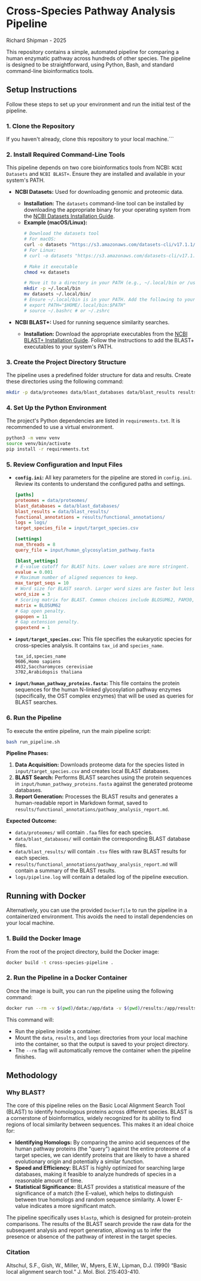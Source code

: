 # Cross-Species Pathway Analysis Pipeline

Richard Shipman - 2025

This repository contains a simple, automated pipeline for comparing a human enzymatic pathway across hundreds of other species. The pipeline is designed to be straightforward, using Python, Bash, and standard command-line bioinformatics tools.

## Setup Instructions

Follow these steps to set up your environment and run the initial test of the pipeline.

### 1. Clone the Repository

If you haven't already, clone this repository to your local machine.```

### 2. Install Required Command-Line Tools

This pipeline depends on two core bioinformatics tools from NCBI: `NCBI Datasets` and `NCBI BLAST+`. Ensure they are installed and available in your system's PATH.

*   **NCBI Datasets:** Used for downloading genomic and proteomic data.
    *   **Installation:** The `datasets` command-line tool can be installed by downloading the appropriate binary for your operating system from the [NCBI Datasets Installation Guide](https://www.ncbi.nlm.nih.gov/datasets/docs/v2/download-and-install/).
    *   **Example (macOS/Linux):**
        ```bash
        # Download the datasets tool
        # For macOS:
        curl -o datasets "https://s3.amazonaws.com/datasets-cli/v17.1.1/mac/datasets"
        # For Linux:
        # curl -o datasets "https://s3.amazonaws.com/datasets-cli/v17.1.1/linux-amd64/datasets"

        # Make it executable
        chmod +x datasets

        # Move it to a directory in your PATH (e.g., ~/.local/bin or /usr/local/bin)
        mkdir -p ~/.local/bin
        mv datasets ~/.local/bin/
        # Ensure ~/.local/bin is in your PATH. Add the following to your shell's rc file (e.g., ~/.bashrc, ~/.zshrc):
        # export PATH="$HOME/.local/bin:$PATH"
        # source ~/.bashrc # or ~/.zshrc
        ```

*   **NCBI BLAST+:** Used for running sequence similarity searches.
    *   **Installation:** Download the appropriate executables from the [NCBI BLAST+ Installation Guide](https://www.ncbi.nlm.nih.gov/books/NBK279690/). Follow the instructions to add the BLAST+ executables to your system's PATH.

### 3. Create the Project Directory Structure

The pipeline uses a predefined folder structure for data and results. Create these directories using the following command:

```bash
mkdir -p data/proteomes data/blast_databases data/blast_results results/functional_annotations results/pathway_wikipedia logs
```

### 4. Set Up the Python Environment

The project's Python dependencies are listed in `requirements.txt`. It is recommended to use a virtual environment.

```bash
python3 -m venv venv
source venv/bin/activate
pip install -r requirements.txt
```

### 5. Review Configuration and Input Files

*   **`config.ini`:** All key parameters for the pipeline are stored in `config.ini`. Review its contents to understand the configured paths and settings.

    ```ini
    [paths]
    proteomes = data/proteomes/
    blast_databases = data/blast_databases/
    blast_results = data/blast_results/
    functional_annotations = results/functional_annotations/
    logs = logs/
    target_species_file = input/target_species.csv

    [settings]
    num_threads = 8
    query_file = input/human_glycosylation_pathway.fasta

    [blast_settings]
    # E-value cutoff for BLAST hits. Lower values are more stringent.
    evalue = 0.001
    # Maximum number of aligned sequences to keep.
    max_target_seqs = 10
    # Word size for BLAST search. Larger word sizes are faster but less sensitive.
    word_size = 3
    # Scoring matrix for BLAST. Common choices include BLOSUM62, PAM30, etc.
    matrix = BLOSUM62
    # Gap open penalty.
    gapopen = 11
    # Gap extension penalty.
    gapextend = 1
    ```

*   **`input/target_species.csv`:** This file specifies the eukaryotic species for cross-species analysis. It contains `tax_id` and `species_name`.

    ```csv
    tax_id,species_name
    9606,Homo sapiens
    4932,Saccharomyces cerevisiae
    3702,Arabidopsis thaliana
    ```

*   **`input/human_pathway_proteins.fasta`:** This file contains the protein sequences for the human N-linked glycosylation pathway enzymes (specifically, the OST complex enzymes) that will be used as queries for BLAST searches.

### 6. Run the Pipeline

To execute the entire pipeline, run the main pipeline script:

```bash
bash run_pipeline.sh
```

**Pipeline Phases:**

1.  **Data Acquisition:** Downloads proteome data for the species listed in `input/target_species.csv` and creates local BLAST databases.
2.  **BLAST Search:** Performs BLAST searches using the protein sequences in `input/human_pathway_proteins.fasta` against the generated proteome databases.
3.  **Report Generation:** Processes the BLAST results and generates a human-readable report in Markdown format, saved to `results/functional_annotations/pathway_analysis_report.md`.

**Expected Outcome:**

*   `data/proteomes/` will contain `.faa` files for each species.
*   `data/blast_databases/` will contain the corresponding BLAST database files.
*   `data/blast_results/` will contain `.tsv` files with raw BLAST results for each species.
*   `results/functional_annotations/pathway_analysis_report.md` will contain a summary of the BLAST results.
*   `logs/pipeline.log` will contain a detailed log of the pipeline execution.

## Running with Docker

Alternatively, you can use the provided `Dockerfile` to run the pipeline in a containerized environment. This avoids the need to install dependencies on your local machine.

### 1. Build the Docker Image

From the root of the project directory, build the Docker image:

```bash
docker build -t cross-species-pipeline .
```

### 2. Run the Pipeline in a Docker Container

Once the image is built, you can run the pipeline using the following command:

```bash
docker run --rm -v $(pwd)/data:/app/data -v $(pwd)/results:/app/results -v $(pwd)/logs:/app/logs cross-species-pipeline
```

This command will:
*   Run the pipeline inside a container.
*   Mount the `data`, `results`, and `logs` directories from your local machine into the container, so that the output is saved to your project directory.
*   The `--rm` flag will automatically remove the container when the pipeline finishes.

## Methodology

### Why BLAST?

The core of this pipeline relies on the Basic Local Alignment Search Tool (BLAST) to identify homologous proteins across different species. BLAST is a cornerstone of bioinformatics, widely recognized for its ability to find regions of local similarity between sequences. This makes it an ideal choice for:

*   **Identifying Homologs:** By comparing the amino acid sequences of the human pathway proteins (the "query") against the entire proteome of a target species, we can identify proteins that are likely to have a shared evolutionary origin and potentially a similar function.
*   **Speed and Efficiency:** BLAST is highly optimized for searching large databases, making it feasible to analyze hundreds of species in a reasonable amount of time.
*   **Statistical Significance:** BLAST provides a statistical measure of the significance of a match (the E-value), which helps to distinguish between true homologs and random sequence similarity. A lower E-value indicates a more significant match.

The pipeline specifically uses `blastp`, which is designed for protein-protein comparisons. The results of the BLAST search provide the raw data for the subsequent analysis and report generation, allowing us to infer the presence or absence of the pathway of interest in the target species.

### Citation

Altschul, S.F., Gish, W., Miller, W., Myers, E.W., Lipman, D.J. (1990) “Basic local alignment search tool.” J. Mol. Biol. 215:403-410.

